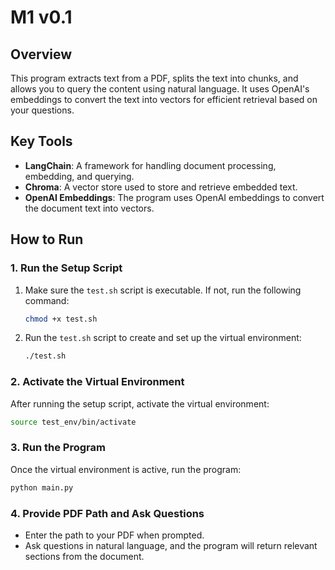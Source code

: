 # M1 v0.1

## Overview
This program extracts text from a PDF, splits the text into chunks, and allows you to query the content using natural language. It uses OpenAI's embeddings to convert the text into vectors for efficient retrieval based on your questions.

## Key Tools

- **LangChain**: A framework for handling document processing, embedding, and querying.
- **Chroma**: A vector store used to store and retrieve embedded text.
- **OpenAI Embeddings**: The program uses OpenAI embeddings to convert the document text into vectors.

## How to Run

### 1. Run the Setup Script
1. Make sure the `test.sh` script is executable. If not, run the following command:
   ```bash
   chmod +x test.sh
   ```

2. Run the `test.sh` script to create and set up the virtual environment:
   ```bash
   ./test.sh
   ```

### 2. Activate the Virtual Environment
After running the setup script, activate the virtual environment:
```bash
source test_env/bin/activate
```

### 3. Run the Program
Once the virtual environment is active, run the program:
```bash
python main.py
```

### 4. Provide PDF Path and Ask Questions
- Enter the path to your PDF when prompted.
- Ask questions in natural language, and the program will return relevant sections from the document.
